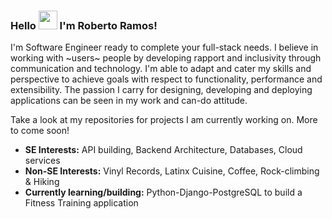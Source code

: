 ### Hello <img src="https://raw.githubusercontent.com/MartinHeinz/MartinHeinz/master/wave.gif" width="30px"> I'm Roberto Ramos!

<p>I'm Software Engineer ready to complete your full-stack needs. I believe in working with ~users~ people by developing rapport and inclusivity through communication and technology. I'm able to adapt and cater my skills and perspective to achieve goals with respect to functionality, performance and extensibility. The passion I carry for designing, developing and deploying applications can be seen in my work and can-do attitude.

Take a look at my repositories for projects I am currently working on. More to come soon!

* <strong>SE Interests:</strong> API building, Backend Architecture, Databases, Cloud services
* <strong>Non-SE Interests:</strong> Vinyl Records, Latinx Cuisine, Coffee, Rock-climbing & Hiking
* <strong>Currently learning/building:</strong> Python-Django-PostgreSQL to build a Fitness Training application
<p>
